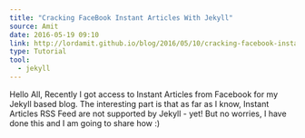 ```yaml
---
title: "Cracking FaceBook Instant Articles With Jekyll"
source: Amit
date: 2016-05-19 09:10
link: http://lordamit.github.io/blog/2016/05/10/cracking-facebook-instant-articles-with-jekyll-rss-feed/
type: Tutorial
tool:
  - jekyll
---
```

Hello All, Recently I got access to Instant Articles from Facebook for my Jekyll based blog. The interesting part is that as far as I know, Instant Articles RSS Feed are not supported by Jekyll - yet! But no worries, I have done this and I am going to share how :)





